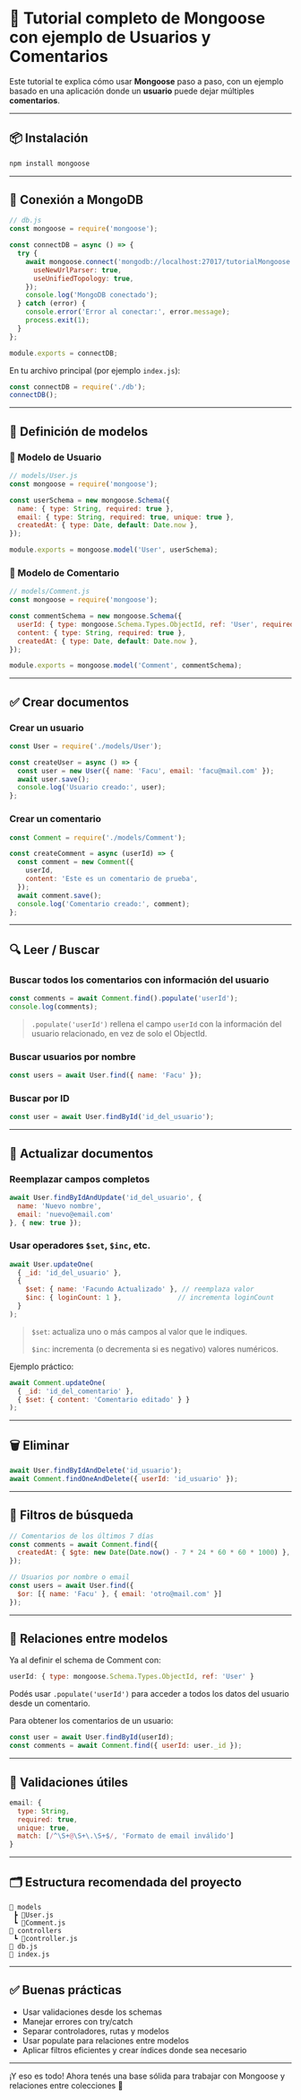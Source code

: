 # 🧠 Tutorial completo de Mongoose con ejemplo de Usuarios y Comentarios

Este tutorial te explica cómo usar **Mongoose** paso a paso, con un ejemplo basado en una aplicación donde un **usuario** puede dejar múltiples **comentarios**.

---

## 📦 Instalación

```bash
npm install mongoose
```

---

## 🔌 Conexión a MongoDB

```js
// db.js
const mongoose = require('mongoose');

const connectDB = async () => {
  try {
    await mongoose.connect('mongodb://localhost:27017/tutorialMongoose', {
      useNewUrlParser: true,
      useUnifiedTopology: true,
    });
    console.log('MongoDB conectado');
  } catch (error) {
    console.error('Error al conectar:', error.message);
    process.exit(1);
  }
};

module.exports = connectDB;
```

En tu archivo principal (por ejemplo `index.js`):

```js
const connectDB = require('./db');
connectDB();
```

---

## 🧩 Definición de modelos

### 👤 Modelo de Usuario

```js
// models/User.js
const mongoose = require('mongoose');

const userSchema = new mongoose.Schema({
  name: { type: String, required: true },
  email: { type: String, required: true, unique: true },
  createdAt: { type: Date, default: Date.now },
});

module.exports = mongoose.model('User', userSchema);
```

### 💬 Modelo de Comentario

```js
// models/Comment.js
const mongoose = require('mongoose');

const commentSchema = new mongoose.Schema({
  userId: { type: mongoose.Schema.Types.ObjectId, ref: 'User', required: true },
  content: { type: String, required: true },
  createdAt: { type: Date, default: Date.now },
});

module.exports = mongoose.model('Comment', commentSchema);
```

---

## ✅ Crear documentos

### Crear un usuario

```js
const User = require('./models/User');

const createUser = async () => {
  const user = new User({ name: 'Facu', email: 'facu@mail.com' });
  await user.save();
  console.log('Usuario creado:', user);
};
```

### Crear un comentario

```js
const Comment = require('./models/Comment');

const createComment = async (userId) => {
  const comment = new Comment({
    userId,
    content: 'Este es un comentario de prueba',
  });
  await comment.save();
  console.log('Comentario creado:', comment);
};
```

---

## 🔍 Leer / Buscar

### Buscar todos los comentarios con información del usuario

```js
const comments = await Comment.find().populate('userId');
console.log(comments);
```

> `.populate('userId')` rellena el campo `userId` con la información del usuario relacionado, en vez de solo el ObjectId.

### Buscar usuarios por nombre

```js
const users = await User.find({ name: 'Facu' });
```

### Buscar por ID

```js
const user = await User.findById('id_del_usuario');
```

---

## 📝 Actualizar documentos

### Reemplazar campos completos

```js
await User.findByIdAndUpdate('id_del_usuario', {
  name: 'Nuevo nombre',
  email: 'nuevo@email.com'
}, { new: true });
```

### Usar operadores `$set`, `$inc`, etc.

```js
await User.updateOne(
  { _id: 'id_del_usuario' },
  { 
    $set: { name: 'Facundo Actualizado' }, // reemplaza valor
    $inc: { loginCount: 1 },              // incrementa loginCount
  }
);
```

> `$set`: actualiza uno o más campos al valor que le indiques.
> 
> `$inc`: incrementa (o decrementa si es negativo) valores numéricos.

Ejemplo práctico:

```js
await Comment.updateOne(
  { _id: 'id_del_comentario' },
  { $set: { content: 'Comentario editado' } }
);
```

---

## 🗑️ Eliminar

```js
await User.findByIdAndDelete('id_usuario');
await Comment.findOneAndDelete({ userId: 'id_usuario' });
```

---

## 🧭 Filtros de búsqueda

```js
// Comentarios de los últimos 7 días
const comments = await Comment.find({
  createdAt: { $gte: new Date(Date.now() - 7 * 24 * 60 * 60 * 1000) },
});

// Usuarios por nombre o email
const users = await User.find({
  $or: [{ name: 'Facu' }, { email: 'otro@mail.com' }]
});
```

---

## 🔗 Relaciones entre modelos

Ya al definir el schema de Comment con:

```js
userId: { type: mongoose.Schema.Types.ObjectId, ref: 'User' }
```

Podés usar `.populate('userId')` para acceder a todos los datos del usuario desde un comentario.

Para obtener los comentarios de un usuario:

```js
const user = await User.findById(userId);
const comments = await Comment.find({ userId: user._id });
```

---

## 🧪 Validaciones útiles

```js
email: {
  type: String,
  required: true,
  unique: true,
  match: [/^\S+@\S+\.\S+$/, 'Formato de email inválido']
}
```

---

## 🗂️ Estructura recomendada del proyecto

```
📁 models
 ┣ 📄User.js
 ┗ 📄Comment.js
📁 controllers
 ┗ 📄controller.js
📄 db.js
📄 index.js
```

---

## ✅ Buenas prácticas

- Usar validaciones desde los schemas
- Manejar errores con try/catch
- Separar controladores, rutas y modelos
- Usar populate para relaciones entre modelos
- Aplicar filtros eficientes y crear índices donde sea necesario

---

¡Y eso es todo! Ahora tenés una base sólida para trabajar con Mongoose y relaciones entre colecciones 🚀